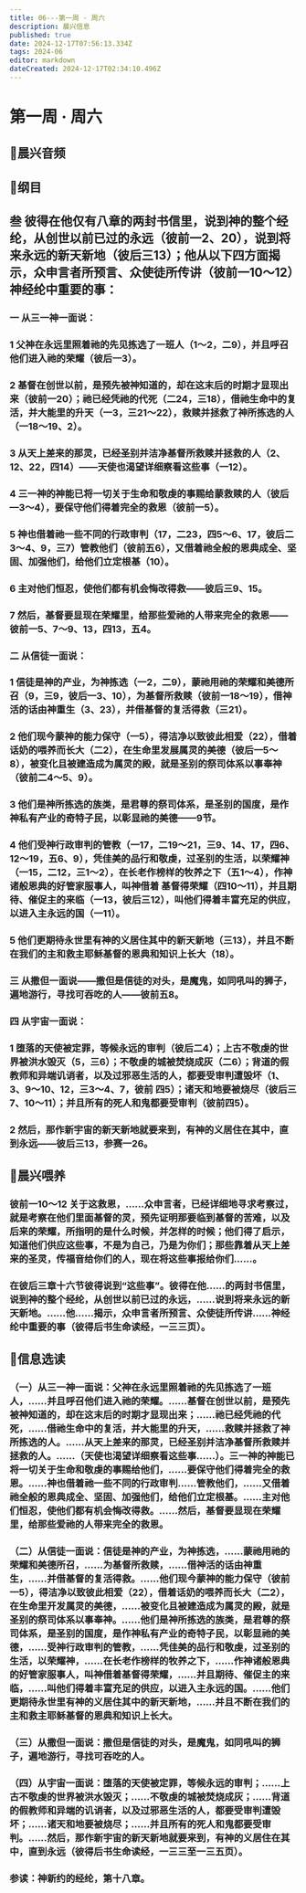 ```yaml
---
title: 06---第一周 · 周六
description: 晨兴信息
published: true
date: 2024-12-17T07:56:13.334Z
tags: 2024-06
editor: markdown
dateCreated: 2024-12-17T02:34:10.496Z
---
```


# 第一周 · 周六

## 🎵晨兴音频


## 📖纲目

## 叁    彼得在他仅有八章的两封书信里，说到神的整个经纶，从创世以前已过的永远（彼前一2、20），说到将来永远的新天新地（彼后三13）；他从以下四方面揭示，众申言者所预言、众使徒所传讲（彼前一10～12）神经纶中重要的事：

### 一    从三一神一面说：

### 1    父神在永远里照着祂的先见拣选了一班人（1～2，二9），并且呼召他们进入祂的荣耀（彼后一3）。

### 2    基督在创世以前，是预先被神知道的，却在这末后的时期才显现出来（彼前一20）；祂已经凭祂的代死（二24，三18），借祂生命中的复活，并大能里的升天（一3，三21～22），救赎并拯救了神所拣选的人（一18～19、2）。

### 3    从天上差来的那灵，已经圣别并洁净基督所救赎并拯救的人（2、12、22，四14）——天使也渴望详细察看这些事（一12）。

### 4    三一神的神能已将一切关于生命和敬虔的事赐给蒙救赎的人（彼后—3～4），要保守他们得着完全的救恩（彼前一5）。

### 5    神也借着祂一些不同的行政审判（17，二23，四5～6、17，彼后二3～4、9，三7）管教他们（彼前五6），又借着祂全般的恩典成全、坚固、加强他们，给他们立定根基（10）。

### 6    主对他们恒忍，使他们都有机会悔改得救——彼后三9、15。

### 7    然后，基督要显现在荣耀里，给那些爱祂的人带来完全的救恩——彼前一5、7～9、13，四13，五4。

### 二    从信徒一面说：

### 1    信徒是神的产业，为神拣选（一2，二9），蒙祂用祂的荣耀和美德所召（9，三9，彼后一3、10），为基督所救赎（彼前一18～19），借神活的话由神重生（3、23），并借基督的复活得救（三21）。

### 2    他们现今蒙神的能力保守（一5），得洁净以致彼此相爱（22），借着话奶的喂养而长大（二2），在生命里发展属灵的美德（彼后一5～8），被变化且被建造成为属灵的殿，就是圣别的祭司体系以事奉神（彼前二4～5、9）。

### 3    他们是神所拣选的族类，是君尊的祭司体系，是圣别的国度，是作神私有产业的奇特子民，以彰显祂的美德——9节。

### 4    他们受神行政审判的管教（一17，二19～21，三9、14、17，四6、12～19，五6、9），凭佳美的品行和敬虔，过圣别的生活，以荣耀神（一15，二12，三1～2），在长老作榜样的牧养之下（五1～4），作神诸般恩典的好管家服事人，叫神借着 基督得荣耀（四10～11），并且期待、催促主的来临（一13，彼后三12），叫他们得着丰富充足的供应，以进入主永远的国（一11）。

### 5    他们更期待永世里有神的义居住其中的新天新地（三13），并且不断在我们的主和救主耶稣基督的恩典和知识上长大（18）。

### 三    从撒但一面说——撒但是信徒的对头，是魔鬼，如同吼叫的狮子，遍地游行，寻找可吞吃的人——彼前五8。

### 四    从宇宙一面说：

### 1    堕落的天使被定罪，等候永远的审判（彼后二4）；上古不敬虔的世界被洪水毁灭（5，三6）；不敬虔的城被焚烧成灰（二6）；背道的假教师和异端讥诮者，以及过邪恶生活的人，都要受审判遭毁坏（1、3、9～10、12，三3～4、7，彼前 四5）；诸天和地要被烧尽（彼后三7、10～11）；并且所有的死人和鬼都要受审判（彼前四5）。

### 2    然后，那作新宇宙的新天新地就要来到，有神的义居住在其中，直到永远——彼后三13，参赛一26。

## 📖晨兴喂养

### 彼前一10～12    关于这救恩，……众申言者，已经详细地寻求考察过，就是考察在他们里面基督的灵，预先证明那要临到基督的苦难，以及后来的荣耀，所指明的是什么时候，并怎样的时候；他们得了启示，知道他们供应这些事，不是为自己，乃是为你们；那些靠着从天上差来的圣灵，传福音给你们的人，现在将这些事报给你们……。

### 在彼后三章十六节彼得说到“这些事”。彼得在他……的两封书信里，说到神的整个经纶，从创世以前已过的永远，……说到将来永远的新天新地。……他……揭示，众申言者所预言、众使徒所传讲……神经纶中重要的事（彼得后书生命读经，一三三页）。

## 📖信息选读

### （一）从三一神一面说：父神在永远里照着祂的先见拣选了一班人，……并且呼召他们进入祂的荣耀。……基督在创世以前，是预先被神知道的，却在这末后的时期才显现出来；……祂已经凭祂的代死，……借祂生命中的复活，并大能里的升天，……救赎并拯救了神所拣选的人。……从天上差来的那灵，已经圣别并洁净基督所救赎并拯救的人。……（天使也渴望详细察看这些事……）。三一神的神能已将一切关于生命和敬虔的事赐给他们，……要保守他们得着完全的救恩。……神也借着祂一些不同的行政审判……管教他们，……又借着祂全般的恩典成全、坚固、加强他们，给他们立定根基。……主对他们恒忍，使他们都有机会悔改得救。……然后，基督要显现在荣耀里，给那些爱祂的人带来完全的救恩。

### （二）从信徒一面说：信徒是神的产业，为神拣选，……蒙祂用祂的荣耀和美德所召，……为基督所救赎，……借神活的话由神重生，……并借基督的复活得救。……他们现今蒙神的能力保守（彼前一5），得洁净以致彼此相爱（22），借着话奶的喂养而长大（二2），在生命里开发属灵的美德，……被变化且被建造成为属灵的殿，就是圣别的祭司体系以事奉神。……他们是神所拣选的族类，是君尊的祭司体系，是圣别的国度，是作神私有产业的奇特子民，以彰显祂的美德，……受神行政审判的管教，……凭佳美的品行和敬虔，过圣别的生活，以荣耀神，……在长老作榜样的牧养之下，……作神诸般恩典的好管家服事人，叫神借着基督得荣耀，……并且期待、催促主的来临，……叫他们得着丰富充足的供应，以进入主永远的国。……他们更期待永世里有神的义居住其中的新天新地，……并且不断在我们的主和救主耶稣基督的恩典和知识上长大。

### （三）从撒但一面说：撒但是信徒的对头，是魔鬼，如同吼叫的狮子，遍地游行，寻找可吞吃的人。

### （四）从宇宙一面说：堕落的天使被定罪，等候永远的审判；……上古不敬虔的世界被洪水毁灭；……不敬虔的城被焚烧成灰；……背道的假教师和异端的讥诮者，以及过邪恶生活的人，都要受审判遭毁坏；……诸天和地要被烧尽；……并且所有的死人和鬼都要受审判。……然后，那作新宇宙的新天新地就要来到，有神的义居住在其中，直到永远（彼得后书生命读经，一三三至一三五页）。

### 参读：神新约的经纶，第十八章。
<!-- Google tag (gtag.js) -->
<script async src="https://www.googletagmanager.com/gtag/js?id=G-1P8709Z16T"></script>
<script>
  window.dataLayer = window.dataLayer || [];
  function gtag(){dataLayer.push(arguments);}
  gtag('js', new Date());

  gtag('config', 'G-1P8709Z16T');
</script>